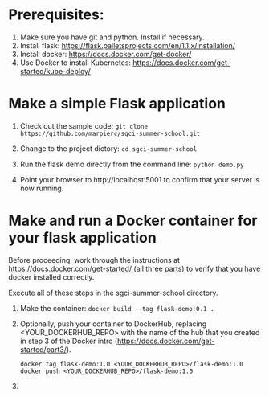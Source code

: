 # Prerequisites:
1. Make sure you have git and python. Install if necessary. 
2. Install flask: https://flask.palletsprojects.com/en/1.1.x/installation/
3. Install docker: https://docs.docker.com/get-docker/
4. Use Docker to install Kubernetes: https://docs.docker.com/get-started/kube-deploy/

# Make a simple Flask application
1. Check out the sample code:
   `git clone https://github.com/marpierc/sgci-summer-school.git`

2. Change to the project dictory:
   `cd sgci-summer-school`
      
3. Run the flask demo directly from the command line:
   `python demo.py`

4. Point your browser to http://localhost:5001 to confirm that your server is now running.

# Make and run a Docker container for your flask application
Before proceeding, work through the instructions at https://docs.docker.com/get-started/ (all three parts) to verify that you have docker installed correctly. 

Execute all of these steps in the sgci-summer-school directory.

1. Make the container:
   `docker build --tag flask-demo:0.1 .`

2. Optionally, push your container to DockerHub, replacing <YOUR_DOCKERHUB_REPO> with the name of the hub that you created in step 3 of the Docker intro (https://docs.docker.com/get-started/part3/).

   `docker tag flask-demo:1.0 <YOUR_DOCKERHUB_REPO>/flask-demo:1.0`
   `docker push <YOUR_DOCKERHUB_REPO>/flask-demo:1.0`

3. 


   